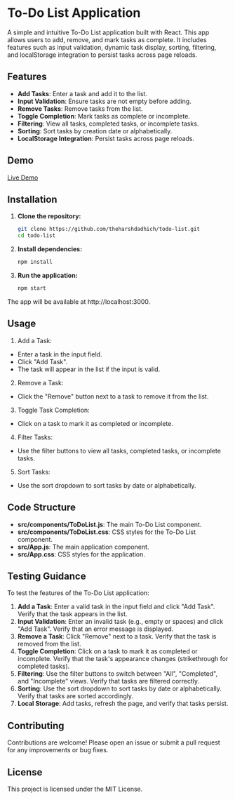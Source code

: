 # To-Do List Application

A simple and intuitive To-Do List application built with React. This app allows users to add, remove, and mark tasks as complete. It includes features such as input validation, dynamic task display, sorting, filtering, and localStorage integration to persist tasks across page reloads.

## Features

- **Add Tasks**: Enter a task and add it to the list.
- **Input Validation**: Ensure tasks are not empty before adding.
- **Remove Tasks**: Remove tasks from the list.
- **Toggle Completion**: Mark tasks as complete or incomplete.
- **Filtering**: View all tasks, completed tasks, or incomplete tasks.
- **Sorting**: Sort tasks by creation date or alphabetically.
- **LocalStorage Integration**: Persist tasks across page reloads.

## Demo

[Live Demo](https://todo-list-celebal.vercel.app/)

## Installation

1. **Clone the repository:**

   ```bash
   git clone https://github.com/theharshdadhich/todo-list.git
   cd todo-list
2. **Install dependencies:**

   ```bash
   npm install
3. **Run the application:**
   ```bash
   npm start
The app will be available at http://localhost:3000.

## Usage
1. Add a Task:
- Enter a task in the input field.
- Click "Add Task".
- The task will appear in the list if the input is valid.
2. Remove a Task:
- Click the "Remove" button next to a task to remove it from the list.
3. Toggle Task Completion:
- Click on a task to mark it as completed or incomplete.
4. Filter Tasks:
- Use the filter buttons to view all tasks, completed tasks, or incomplete tasks.
5. Sort Tasks:
- Use the sort dropdown to sort tasks by date or alphabetically.

## Code Structure

- **src/components/ToDoList.js**: The main To-Do List component.
- **src/components/ToDoList.css**: CSS styles for the To-Do List component.
- **src/App.js**: The main application component.
- **src/App.css**: CSS styles for the application.

## Testing Guidance

To test the features of the To-Do List application:

1. **Add a Task**: Enter a valid task in the input field and click "Add Task". Verify that the task appears in the list.
2. **Input Validation**: Enter an invalid task (e.g., empty or spaces) and click "Add Task". Verify that an error message is displayed.
3. **Remove a Task**: Click "Remove" next to a task. Verify that the task is removed from the list.
4. **Toggle Completion**: Click on a task to mark it as completed or incomplete. Verify that the task's appearance changes (strikethrough for completed tasks).
5. **Filtering**: Use the filter buttons to switch between "All", "Completed", and "Incomplete" views. Verify that tasks are filtered correctly.
6. **Sorting**: Use the sort dropdown to sort tasks by date or alphabetically. Verify that tasks are sorted accordingly.
7. **Local Storage**: Add tasks, refresh the page, and verify that tasks persist.

## Contributing

Contributions are welcome! Please open an issue or submit a pull request for any improvements or bug fixes.

## License

This project is licensed under the MIT License.


   

